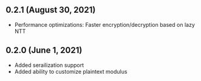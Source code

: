 ## 0.2.1 (August 30, 2021)

* Performance optimizations: Faster encryption/decryption based on lazy NTT

## 0.2.0 (June 1, 2021)

* Added serailization support
* Added ability to customize plaintext modulus
